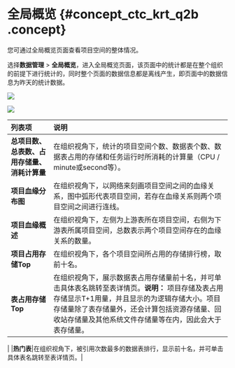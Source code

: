 # 全局概览 {#concept_ctc_krt_q2b .concept}

您可通过全局概览页面查看项目空间的整体情况。

选择**数据管理** \> **全局概览**，进入全局概览页面，该页面中的统计都是在整个组织的前提下进行统计的，同时整个页面的数据信息都是离线产生，即页面中的数据信息为昨天的统计数据。

![](http://static-aliyun-doc.oss-cn-hangzhou.aliyuncs.com/assets/img/16348/15409788338452_zh-CN.png)

![](http://static-aliyun-doc.oss-cn-hangzhou.aliyuncs.com/assets/img/16348/15409788338453_zh-CN.png)

|列表项|说明|
|:--|:-|
|**总项目数、总表数、占用存储量、消耗计算量**|在组织视角下，统计的项目空间个数、数据表个数、数据表占用的存储和任务运行时所消耗的计算量（CPU / minute或second等）。|
|**项目血缘分布图**|在组织视角下，以网络来刻画项目空间之间的血缘关系，图中弧形代表项目空间，若存在血缘关系则两个项目空间之间进行连线。|
|**项目血缘概述**|在组织视角下，左侧为上游表所在项目空间，右侧为下游表所属项目空间，总数表示两个项目空间存在的血缘关系的数量。|
|**项目占用存储Top**|在组织视角下，各个项目空间所占用的存储排行榜，取前十名。|
|**表占用存储Top**|在组织视角下，展示数据表占用存储量前十名，并可单击具体表名跳转至表详情页。**说明：** 项目存储及表占用存储显示T+1用量，并且显示的为逻辑存储大小。项目存储量除了表存储量外，还会计算包括资源存储量、回收站存储量及其他系统文件存储量等在内，因此会大于表存储量。

|
|**热门表**|在组织视角下，被引用次数最多的数据表排行，显示前十名，并可单击具体表名跳转至表详情页。|

